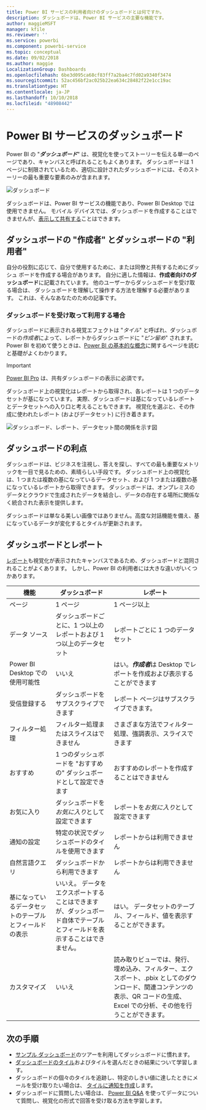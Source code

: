 ```yaml
---
title: Power BI サービスの利用者向けのダッシュボードとは何ですか。
description: ダッシュボードは、Power BI サービスの主要な機能です。
author: maggieMSFT
manager: kfile
ms.reviewer: ''
ms.service: powerbi
ms.component: powerbi-service
ms.topic: conceptual
ms.date: 09/02/2018
ms.author: maggie
LocalizationGroup: Dashboards
ms.openlocfilehash: 6be3d095ca68cf83ff7a2ba4c7fd02a9340f3474
ms.sourcegitcommit: 52ac456bf2ac025b22ea634c28482f22e1cc19ac
ms.translationtype: HT
ms.contentlocale: ja-JP
ms.lasthandoff: 10/10/2018
ms.locfileid: "48908442"
---
```

# <a name="dashboards-in-power-bi-service"></a>Power BI サービスのダッシュボード

Power BI の "***ダッシュボード***" は、視覚化を使ってストーリーを伝える単一のページであり、キャンバスと呼ばれることもよくあります。 ダッシュボードは 1 ページに制限されているため、適切に設計されたダッシュボードには、そのストーリーの最も重要な要素のみが含まれます。

![ダッシュボード](media/service-dashboards/power-bi-dashboard2.png)

ダッシュボードは、Power BI サービスの機能であり、Power BI Desktop では使用できません。 モバイル デバイスでは、ダッシュボードを作成することはできませんが、[表示して共有する](mobile-apps-view-dashboard.md)ことはできます。

## <a name="dashboard-creators-and-dashboard-consumers"></a>ダッシュボードの "作成者" とダッシュボードの "利用者"
自分の役割に応じて、自分で使用するために、または同僚と共有するためにダッシュ ボードを作成する場合があります。 自分に適した情報は、**作成者向けのダッシュボード**に記載されています。 他のユーザーからダッシュボードを受け取る場合は、 ダッシュボードを理解して操作する方法を理解する必要があります。 これは、そんなあなたのための記事です。


### <a name="if-you-will-be-receiving-and-consuming-dashboards"></a>ダッシュボードを受け取って利用する場合

ダッシュボードに表示される視覚エフェクトは "*タイル*" と呼ばれ、ダッシュボードの*作成者*によって、レポートからダッシュボードに "*ピン留め*" されます。 Power BI を初めて使うときは、[Power BI の基本的な概念](service-basic-concepts.md)に関するページを読むと基礎がよくわかります。

> [!IMPORTANT]
> [Power BI Pro](service-free-vs-pro.md) は、共有ダッシュボードの表示に必須です。

ダッシュボード上の視覚化はレポートから取得され、各レポートは 1 つのデータセットが基になっています。 実際、ダッシュボードは基になっているレポートとデータセットへの入り口と考えることもできます。 視覚化を選ぶと、その作成に使われたレポート (およびデータセット) に行き着きます。

![ダッシュボード、レポート、データセット間の関係を示す図](media/service-dashboards/power-bi-diagram.png)



## <a name="advantages-of-dashboards"></a>ダッシュボードの利点
ダッシュボードは、ビジネスを注視し、答えを探し、すべての最も重要なメトリックを一目で見るための、素晴らしい手段です。 ダッシュボード上の視覚化は、1 つまたは複数の基になっているデータセット、および 1 つまたは複数の基になっているレポートから取得できます。 ダッシュボードは、オンプレミスのデータとクラウドで生成されたデータを結合し、データの存在する場所に関係なく統合された表示を提供します。

ダッシュボードは単なる美しい画像ではありません。高度な対話機能を備え、基になっているデータが変化するとタイルが更新されます。

## <a name="dashboards-versus-reports"></a>ダッシュボードとレポート
[レポート](service-reports.md)も視覚化が表示されたキャンバスであるため、ダッシュボードと混同されることがよくあります。 しかし、Power BI の利用者には大きな違いがいくつかあります。

| **機能** | **ダッシュボード** | **レポート** |
| --- | --- | --- |
| ページ |1 ページ |1 ページ以上 |
| データ ソース |ダッシュボードごとに、1 つ以上のレポートおよび 1 つ以上のデータセット |レポートごとに 1 つのデータセット |
| Power BI Desktop での使用可能性 |いいえ |はい。***作成者***は Desktop でレポートを作成および表示することができます |
| 受信登録する |ダッシュボードをサブスクライブできます |レポート ページはサブスクライブできます。 |
| フィルター処理 |フィルター処理またはスライスはできません |さまざまな方法でフィルター処理、強調表示、スライスできます |
| おすすめ |1 つのダッシュボードを "おすすめの" ダッシュボードとして設定できます |おすすめのレポートを作成することはできません |
| お気に入り | ダッシュボードを*お気に入り*として設定できます | レポートを*お気に入り*として設定できます
| 通知の設定 |特定の状況でダッシュボードのタイルを使用できます |レポートからは利用できません |
| 自然言語クエリ |ダッシュボードから利用できます |レポートからは利用できません |
| 基になっているデータセットのテーブルとフィールドの表示 |いいえ。 データをエクスポートすることはできますが、ダッシュボード自体でテーブルとフィールドを表示することはできません。 |はい。 データセットのテーブル、フィールド、値を表示することができます。 |
| カスタマイズ |いいえ |読み取りビューでは、発行、埋め込み、フィルター、エクスポート、.pbix としてのダウンロード、関連コンテンツの表示、QR コードの生成、Excel での分析、その他を行うことができます。  |

## <a name="next-steps"></a>次の手順
* [サンプル ダッシュボード](sample-tutorial-connect-to-the-samples.md)のツアーを利用してダッシュボードに慣れます。
* [ダッシュボードのタイル](service-dashboard-tiles.md)およびタイルを選んだときの結果について学習します。
* ダッシュボードの個々のタイルを追跡し、特定のしきい値に達したときにメールを受け取りたい場合は、 [タイルに通知を作成](service-set-data-alerts.md)します。
* ダッシュボードに質問したい場合は、 [Power BI Q&A](power-bi-tutorial-q-and-a.md) を使ってデータについて質問し、視覚化の形式で回答を受け取る方法を学習します。
